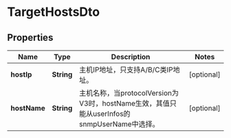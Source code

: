 
# TargetHostsDto

## Properties
Name | Type | Description | Notes
------------ | ------------- | ------------- | -------------
**hostIp** | **String** | 主机IP地址，只支持A/B/C类IP地址。 |  [optional]
**hostName** | **String** | 主机名称，当protocolVersion为V3时，hostName生效，其值只能从userInfos的snmpUserName中选择。 |  [optional]



